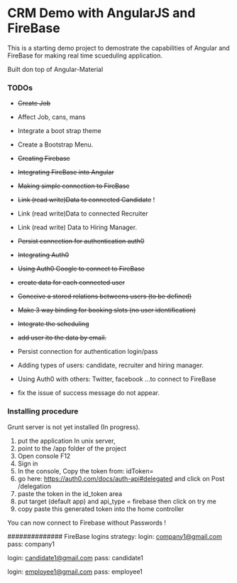 # CRM Demo with AngularJS and FireBase

This is a starting demo project to demostrate the capabilities
of Angular and FireBase for making real time scueduling application.

Built don top of Angular-Material


### TODOs

* ~~Create Job~~
* Affect Job, cans, mans
* Integrate a boot strap theme
* Create a Bootstrap Menu.

* ~~Creating Firebase~~
* ~~Integrating FireBase into Angular~~
* ~~Making simple connection to FireBase~~

* ~~Link (read write)Data to connected Candidate~~ !
* Link (read write)Data to connected Recruiter
* Link (read write) Data to Hiring Manager.

* ~~Persist connection for authentication auth0~~

* ~~Integrating Auth0~~
* ~~Using Auth0 Google to connect to FireBase~~
* ~~create data for each connected user~~
* ~~Conceive a stored relations betweens users (to be defined)~~
* ~~Make 3 way binding for booking slots (no user identification)~~
* ~~Integrate the scheduling~~
* ~~add user ito the data by email.~~
* Persist connection for authentication login/pass
* Adding types of users: candidate, recruiter and hiring manager.
* Using Auth0 with others: Twitter, facebook ...to connect to FireBase
* fix the issue of success message do not appear.

### Installing procedure

Grunt server is not yet installed (In progress).

1. put the application In unix server,
2. point to the /app folder of the project
3. Open console F12
4. Sign in
5. In the console, Copy the token from: idToken=
6. go here: https://auth0.com/docs/auth-api#delegated and click on Post /delegation
7. paste the token in the id_token area
8. put target (default app) and api_type = firebase then click on try me
9. copy paste this generated token into the home controller

You can now connect to Firebase without Passwords !

##############
FireBase logins strategy:
login: company1@gmail.com
pass: company1

login: candidate1@gmail.com
pass: candidate1

login: employee1@gmail.com
pass: employee1
